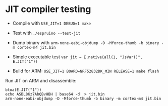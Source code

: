 JIT compiler testing
====================

* Compile with `USE_JIT=1 DEBUG=1 make`
* Test with `./espruino --test-jit`
* Dump binary with `arm-none-eabi-objdump -D -Mforce-thumb -b binary -m cortex-m4 jit.bin`
* Simple executable test `var jit = E.nativeCall(1, "JsVar()", E.JIT("1"))`

* Build for ARM: `USE_JIT=1 BOARD=NRF52832DK_MIN RELEASE=1 make flash`


Run JIT on ARM and disassemble:

```
btoa(E.JIT("1"))
echo ASBL8Kz7AbQBvHBH | base64 -d  > jit.bin
arm-none-eabi-objdump -D -Mforce-thumb -b binary -m cortex-m4 jit.bin
```
